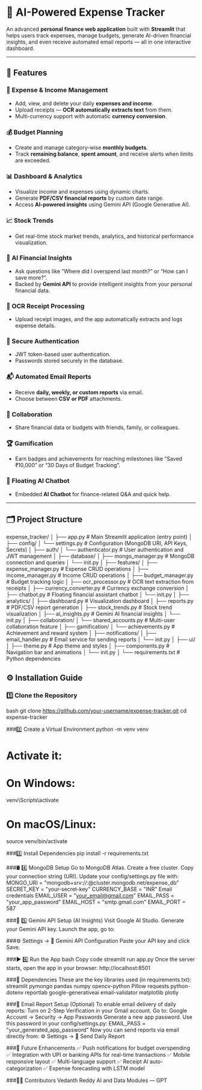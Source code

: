 # 💸 AI-Powered Expense Tracker

An advanced **personal finance web application** built with **Streamlit** that helps users track expenses, manage budgets, generate AI-driven financial insights, and even receive automated email reports — all in one interactive dashboard.

---

## 🚀 Features

### 🧾 Expense & Income Management
- Add, view, and delete your daily **expenses and income**.
- Upload receipts — **OCR automatically extracts text** from them.
- Multi-currency support with automatic **currency conversion**.

### 💰 Budget Planning
- Create and manage category-wise **monthly budgets**.
- Track **remaining balance**, **spent amount**, and receive alerts when limits are exceeded.

### 📊 Dashboard & Analytics
- Visualize income and expenses using dynamic charts.
- Generate **PDF/CSV financial reports** by custom date range.
- Access **AI-powered insights** using Gemini API (Google Generative AI).

### 📈 Stock Trends
- Get real-time stock market trends, analytics, and historical performance visualization.

### 🤖 AI Financial Insights
- Ask questions like “Where did I overspend last month?” or “How can I save more?”.
- Backed by **Gemini API** to provide intelligent insights from your personal financial data.

### 🧠 OCR Receipt Processing
- Upload receipt images, and the app automatically extracts and logs expense details.

### 🔐 Secure Authentication
- JWT token-based user authentication.
- Passwords stored securely in the database.

### 📬 Automated Email Reports
- Receive **daily, weekly, or custom reports** via email.
- Choose between **CSV or PDF** attachments.

### 👥 Collaboration
- Share financial data or budgets with friends, family, or colleagues.

### 🏆 Gamification
- Earn badges and achievements for reaching milestones like “Saved ₹10,000” or “30 Days of Budget Tracking”.

### 💬 Floating AI Chatbot
- Embedded **AI Chatbot** for finance-related Q&A and quick help.

---
## 🗂️ Project Structure

expense_tracker/
│
├── app.py # Main Streamlit application (entry point)
│
├── config/
│ └── settings.py # Configuration (MongoDB URI, API Keys, Secrets)
│
├── auth/
│ └── authenticator.py # User authentication and JWT management
│
├── database/
│ ├── mongo_manager.py # MongoDB connection and queries
│ └── init.py
│
├── features/
│ ├── expense_manager.py # Expense CRUD operations
│ ├── income_manager.py # Income CRUD operations
│ ├── budget_manager.py # Budget tracking logic
│ ├── ocr_processor.py # OCR text extraction from receipts
│ ├── currency_converter.py # Currency exchange conversion
│ ├── chatbot.py # Floating financial assistant chatbot
│ └── init.py
│
├── analytics/
│ ├── dashboard.py # Visualization dashboard
│ ├── reports.py # PDF/CSV report generation
│ ├── stock_trends.py # Stock trend visualization
│ ├── ai_insights.py # Gemini AI financial insights
│ └── init.py
│
├── collaboration/
│ └── shared_accounts.py # Multi-user collaboration feature
│
├── gamification/
│ └── achievements.py # Achievement and reward system
│
├── notifications/
│ ├── email_handler.py # Email service for sending reports
│ └── init.py
│
├── ui/
│ ├── theme.py # App theme and styles
│ ├── components.py # Navigation bar and animations
│ └── init.py
│
└── requirements.txt # Python dependencies


## ⚙️ Installation Guide

### 1️⃣ Clone the Repository
bash
git clone https://github.com/your-username/expense-tracker.git
cd expense-tracker


###2️⃣ Create a Virtual Environment
python -m venv venv
# Activate it:
# On Windows:
venv\Scripts\activate
# On macOS/Linux:
source venv/bin/activate


###3️⃣ Install Dependencies
pip install -r requirements.txt


###🛢️ 4️⃣ MongoDB Setup
Go to MongoDB Atlas.
Create a free cluster.
Copy your connection string (URI).
Update your config/settings.py file with:
MONGO_URI = "mongodb+srv://<username>:<password>@cluster.mongodb.net/expense_db"
SECRET_KEY = "your-secret-key"
CURRENCY_BASE = "INR"
Email credentials
EMAIL_USER = "your_email@gmail.com"
EMAIL_PASS = "your_app_password"
EMAIL_HOST = "smtp.gmail.com"
EMAIL_PORT = 587


###🧠 5️⃣ Gemini API Setup (AI Insights)
Visit Google AI Studio.
Generate your Gemini API key.
Launch the app, go to:


###⚙️ Settings → 🔑 Gemini API Configuration
Paste your API key and click Save.

###▶️ 6️⃣ Run the App
bash
Copy code
streamlit run app.py
Once the server starts, open the app in your browser:
http://localhost:8501


###🧩 Dependencies
These are the key libraries used (in requirements.txt):
streamlit
pymongo
pandas
numpy
opencv-python
Pillow
requests
python-dotenv
reportlab
google-generativeai
email-validator
matplotlib
plotly


###📧 Email Report Setup (Optional)
To enable email delivery of daily reports:
Turn on 2-Step Verification in your Gmail account.
Go to:
Google Account → Security → App Passwords
Generate a new app password.
Use this password in your config/settings.py:
EMAIL_PASS = "your_generated_app_password"
Now you can send reports via email directly from:
⚙️ Settings → 📧 Send Daily Report


###🏅 Future Enhancements
✅ Push notifications for budget overspending
✅ Integration with UPI or banking APIs for real-time transactions
✅ Mobile responsive layout
✅ Multi-language support
✅ Receipt AI auto-categorization
✅ Expense forecasting with LSTM model

###👨‍💻 Contributors
Vedanth Reddy 
AI and Data Modules — GPT









